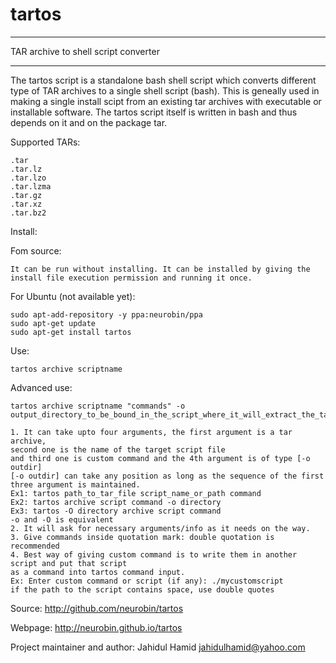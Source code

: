 # tartos
**************************************************************
TAR archive to shell script converter
**************************************************************

The tartos script is a standalone bash shell script which converts different type of TAR archives to a single shell script (bash).
This is geneally used in making a single install scipt from an existing tar archives with executable or installable software.
The tartos script itself is written in bash and thus depends on it and on the package tar.

Supported TARs:

    .tar
    .tar.lz
    .tar.lzo
    .tar.lzma
    .tar.gz
    .tar.xz
    .tar.bz2
    
    
Install:

Fom source:

    It can be run without installing. It can be installed by giving the install file execution permission and running it once.

For Ubuntu (not available yet):

    sudo apt-add-repository -y ppa:neurobin/ppa
    sudo apt-get update
    sudo apt-get install tartos

Use:

    tartos archive scriptname

Advanced use:

    tartos archive scriptname "commands" -o output_directory_to_be_bound_in_the_script_where_it_will_extract_the_tar

    1. It can take upto four arguments, the first argument is a tar archive, 
    second one is the name of the target script file
    and third one is custom command and the 4th argument is of type [-o outdir]
    [-o outdir] can take any position as long as the sequence of the first three argument is maintained.
    Ex1: tartos path_to_tar_file script_name_or_path command
    Ex2: tartos archive script command -o directory
    Ex3: tartos -O directory archive script command
    -o and -O is equivalent 
    2. It will ask for necessary arguments/info as it needs on the way.
    3. Give commands inside quotation mark: double quotation is recommended
    4. Best way of giving custom command is to write them in another script and put that script
    as a command into tartos command input.
    Ex: Enter custom command or script (if any): ./mycustomscript
    if the path to the script contains space, use double quotes

Source: http://github.com/neurobin/tartos

Webpage: http://neurobin.github.io/tartos

Project maintainer and author: Jahidul Hamid <jahidulhamid@yahoo.com>

